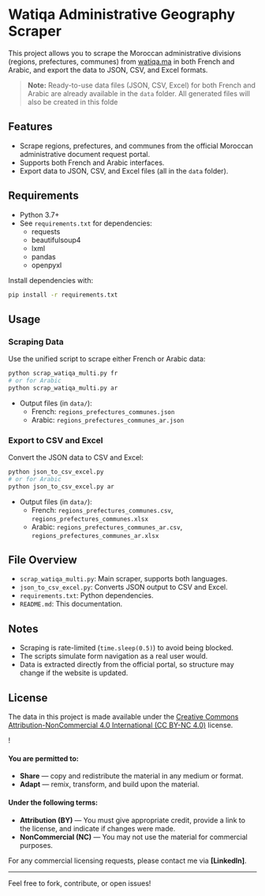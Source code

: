 # Watiqa Administrative Geography Scraper

This project allows you to scrape the Moroccan administrative divisions (regions, prefectures, communes) from [watiqa.ma](https://www.watiqa.ma/) in both French and Arabic, and export the data to JSON, CSV, and Excel formats.

> **Note:** Ready-to-use data files (JSON, CSV, Excel) for both French and Arabic are already available in the `data` folder. All generated files will also be created in this folde

## Features

- Scrape regions, prefectures, and communes from the official Moroccan administrative document request portal.
- Supports both French and Arabic interfaces.
- Export data to JSON, CSV, and Excel files (all in the `data` folder).

## Requirements

- Python 3.7+
- See `requirements.txt` for dependencies:
  - requests
  - beautifulsoup4
  - lxml
  - pandas
  - openpyxl

Install dependencies with:

```bash
pip install -r requirements.txt
```

## Usage

### Scraping Data

Use the unified script to scrape either French or Arabic data:

```bash
python scrap_watiqa_multi.py fr
# or for Arabic
python scrap_watiqa_multi.py ar
```

- Output files (in `data/`):
  - French: `regions_prefectures_communes.json`
  - Arabic: `regions_prefectures_communes_ar.json`

### Export to CSV and Excel

Convert the JSON data to CSV and Excel:

```bash
python json_to_csv_excel.py
# or for Arabic
python json_to_csv_excel.py ar
```

- Output files (in `data/`):
  - French: `regions_prefectures_communes.csv`, `regions_prefectures_communes.xlsx`
  - Arabic: `regions_prefectures_communes_ar.csv`, `regions_prefectures_communes_ar.xlsx`

## File Overview

- `scrap_watiqa_multi.py`: Main scraper, supports both languages.
- `json_to_csv_excel.py`: Converts JSON output to CSV and Excel.
- `requirements.txt`: Python dependencies.
- `README.md`: This documentation.

## Notes

- Scraping is rate-limited (`time.sleep(0.5)`) to avoid being blocked.
- The scripts simulate form navigation as a real user would.
- Data is extracted directly from the official portal, so structure may change if the website is updated.

## License

The data in this project is made available under the [Creative Commons Attribution-NonCommercial 4.0 International (CC BY-NC 4.0)](http://creativecommons.org/licenses/by-nc/4.0/) license.

!

#### You are permitted to:
* **Share** — copy and redistribute the material in any medium or format.
* **Adapt** — remix, transform, and build upon the material.

#### Under the following terms:
* **Attribution (BY)** — You must give appropriate credit, provide a link to the license, and indicate if changes were made.
* **NonCommercial (NC)** — You may not use the material for commercial purposes.

For any commercial licensing requests, please contact me via **[LinkedIn]**.

---

Feel free to fork, contribute, or open issues!
